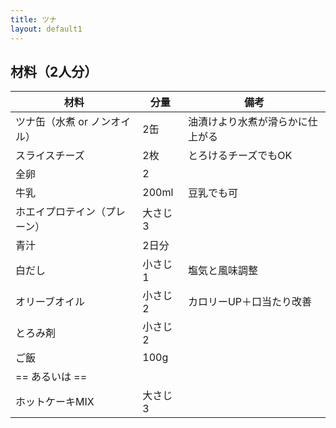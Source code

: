 ```yaml
---
title: ツナ
layout: default1
---
```

## 材料（2人分）

| 材料 | 分量 | 備考 |
| --- | --- | ---- |
| ツナ缶（水煮 or ノンオイル） | 2缶 | 油漬けより水煮が滑らかに仕上がる |
| スライスチーズ | 2枚 | とろけるチーズでもOK |
| 全卵 | 2 | |
| 牛乳 | 200ml | 豆乳でも可 |
| ホエイプロテイン（プレーン） | 大さじ3 | |
| 青汁 | 2日分 | |
| 白だし | 小さじ1 | 塩気と風味調整 |
| オリーブオイル | 小さじ2 | カロリーUP＋口当たり改善 |
| とろみ剤 | 小さじ2 | |
| ご飯 | 100g | |
| == あるいは == | | |
| ホットケーキMIX | 大さじ3 | |
